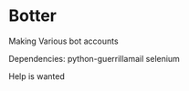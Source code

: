 # Botter
Making Various bot accounts

Dependencies:
python-guerrillamail
selenium



Help is wanted

